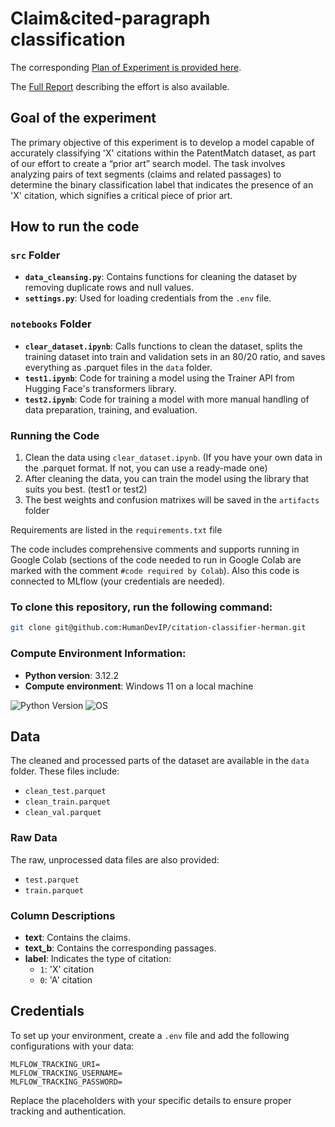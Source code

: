 # Claim&cited-paragraph classification

The corresponding <a href="https://www.notion.so/Early-baseline-for-claim-cited-paragraph-classification-on-PatentMatch-Herman-330f50f586f74779a19b32c304c0b3d0">Plan of Experiment is provided here</a>.

The <a href="https://www.notion.so/Report-Herman-Early-Baseline-PatentMatch-Paragraph-Classification-edd3d425261047a5a1633f2550d13f4c">Full Report</a> describing the effort is also available.


## Goal of the experiment
The primary objective of this experiment is to develop a model capable of accurately classifying 'X' citations within the PatentMatch dataset, as part of our effort to create a “prior art” search model. The task involves analyzing pairs of text segments (claims and related passages) to determine the binary classification label that indicates the presence of an 'X' citation, which signifies a critical piece of prior art.

## How to run the code

### `src` Folder

- **`data_cleansing.py`**: Contains functions for cleaning the dataset by removing duplicate rows and null values.
- **`settings.py`**: Used for loading credentials from the `.env` file.

### `notebooks` Folder

- **`clear_dataset.ipynb`**: Calls functions to clean the dataset, splits the training dataset into train and validation sets in an 80/20 ratio, and saves everything as .parquet files in the `data` folder.
- **`test1.ipynb`**: Code for training a model using the Trainer API from Hugging Face's transformers library.
- **`test2.ipynb`**: Code for training a model with more manual handling of data preparation, training, and evaluation.

### Running the Code

1. Clean the data using `clear_dataset.ipynb`. (If you have your own data in the .parquet format. If not, you can use a ready-made one)
2. After cleaning the data, you can train the model using the library that suits you best. (test1 or test2)
3. The best weights and confusion matrixes will be saved in the `artifacts` folder
   
Requirements are listed in the `requirements.txt` file

The code includes comprehensive comments and supports running in Google Colab (sections of the code needed to run in Google Colab are marked with the comment `#code required by Colab`). 
Also this code is connected to MLflow (your credentials are needed).


### To clone this repository, run the following command:

```bash
git clone git@github.com:HumanDevIP/citation-classifier-herman.git
```
### Compute Environment Information:

- **Python version**: 3.12.2 
- **Compute environment**: Windows 11 on a local machine

![Python Version](https://img.shields.io/badge/python-3.12.2-blue)
![OS](https://img.shields.io/badge/os-Windows%2011-blue)
## Data

The cleaned and processed parts of the dataset are available in the `data` folder. These files include:

- `clean_test.parquet`
- `clean_train.parquet`
- `clean_val.parquet`

### Raw Data

The raw, unprocessed data files are also provided:

- `test.parquet`
- `train.parquet`

### Column Descriptions

- **text**: Contains the claims.
- **text_b**: Contains the corresponding passages.
- **label**: Indicates the type of citation:
  - `1`: 'X' citation
  - `0`: 'A' citation


## Credentials
To set up your environment, create a `.env` file and add the following configurations with your data:

```env
MLFLOW_TRACKING_URI=
MLFLOW_TRACKING_USERNAME=
MLFLOW_TRACKING_PASSWORD=
```

Replace the placeholders with your specific details to ensure proper tracking and authentication.

